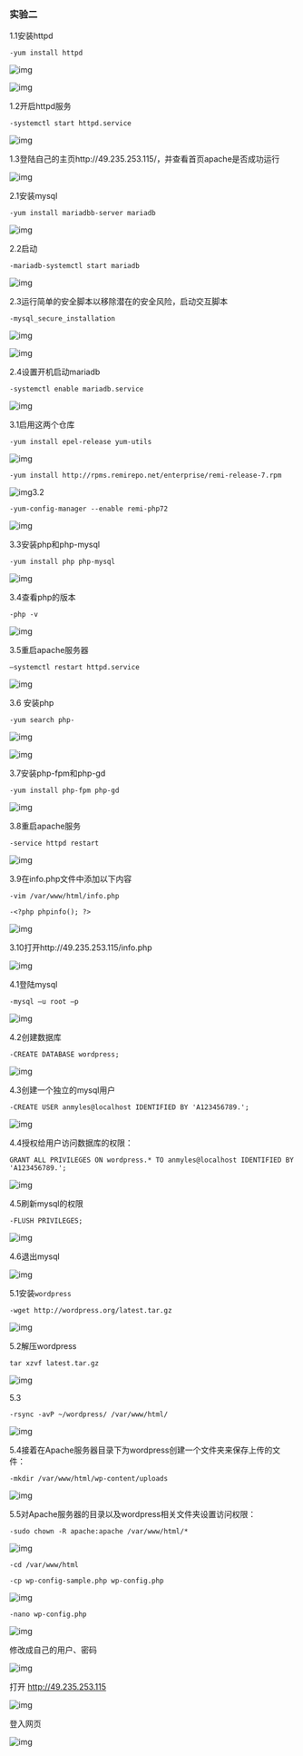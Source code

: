 ### 实验二

 

1.1安装httpd

`-yum install httpd`

![img](file:///C:\Users\ADMINI~1\AppData\Local\Temp\ksohtml6200\wps1.jpg) 

 

![img](file:///C:\Users\ADMINI~1\AppData\Local\Temp\ksohtml6200\wps2.jpg) 

1.2开启httpd服务

`-systemctl start httpd.service`

![img](file:///C:\Users\ADMINI~1\AppData\Local\Temp\ksohtml6200\wps3.jpg) 

1.3登陆自己的主页http://49.235.253.115/，并查看首页apache是否成功运行

![img](file:///C:\Users\ADMINI~1\AppData\Local\Temp\ksohtml6200\wps4.jpg) 

2.1安装mysql

`-yum install mariadbb-server mariadb`

![img](file:///C:\Users\ADMINI~1\AppData\Local\Temp\ksohtml6200\wps5.jpg) 

2.2启动

`-mariadb-systemctl start mariadb`

![img](file:///C:\Users\ADMINI~1\AppData\Local\Temp\ksohtml6200\wps6.jpg) 

2.3运行简单的安全脚本以移除潜在的安全风险，启动交互脚本

`-mysql_secure_installation`

![img](file:///C:\Users\ADMINI~1\AppData\Local\Temp\ksohtml6200\wps7.jpg) 

![img](file:///C:\Users\ADMINI~1\AppData\Local\Temp\ksohtml6200\wps8.jpg) 

2.4设置开机启动mariadb

`-systemctl enable mariadb.service`

![img](file:///C:\Users\ADMINI~1\AppData\Local\Temp\ksohtml6200\wps9.jpg) 

3.1启用这两个仓库

`-yum install epel-release yum-utils`

![img](file:///C:\Users\ADMINI~1\AppData\Local\Temp\ksohtml6200\wps10.jpg) 

`-yum install http://rpms.remirepo.net/enterprise/remi-release-7.rpm`

![img](file:///C:\Users\ADMINI~1\AppData\Local\Temp\ksohtml6200\wps11.jpg)3.2

`-yum-config-manager --enable remi-php72`

![img](file:///C:\Users\ADMINI~1\AppData\Local\Temp\ksohtml6200\wps12.jpg) 

3.3安装php和php-mysql

`-yum install php php-mysql`

![img](file:///C:\Users\ADMINI~1\AppData\Local\Temp\ksohtml6200\wps13.jpg) 

 

3.4查看php的版本

`-php -v`

![img](file:///C:\Users\ADMINI~1\AppData\Local\Temp\ksohtml6200\wps14.jpg) 

3.5重启apache服务器 

`–systemctl restart httpd.service`

![img](file:///C:\Users\ADMINI~1\AppData\Local\Temp\ksohtml6200\wps15.jpg) 

3.6 安装php

`-yum search php-`

![img](file:///C:\Users\ADMINI~1\AppData\Local\Temp\ksohtml6200\wps16.jpg) 

![img](file:///C:\Users\ADMINI~1\AppData\Local\Temp\ksohtml6200\wps17.jpg) 

3.7安装php-fpm和php-gd

`-yum install php-fpm php-gd`

![img](file:///C:\Users\ADMINI~1\AppData\Local\Temp\ksohtml6200\wps18.jpg) 

3.8重启apache服务

`-service httpd restart`

![img](file:///C:\Users\ADMINI~1\AppData\Local\Temp\ksohtml6200\wps19.jpg) 

3.9在info.php文件中添加以下内容

`-vim /var/www/html/info.php`

`-<?php phpinfo(); ?>`

![img](file:///C:\Users\ADMINI~1\AppData\Local\Temp\ksohtml6200\wps20.jpg) 

3.10打开http://49.235.253.115/info.php

![img](file:///C:\Users\ADMINI~1\AppData\Local\Temp\ksohtml6200\wps21.jpg) 

4.1登陆mysql

`-mysql –u root –p`

![img](file:///C:\Users\ADMINI~1\AppData\Local\Temp\ksohtml6200\wps22.jpg) 

4.2创建数据库

`-CREATE DATABASE wordpress;`

![img](file:///C:\Users\ADMINI~1\AppData\Local\Temp\ksohtml6200\wps23.jpg) 

4.3创建一个独立的mysql用户

`-CREATE USER anmyles@localhost IDENTIFIED BY 'A123456789.';`

![img](file:///C:\Users\ADMINI~1\AppData\Local\Temp\ksohtml6200\wps24.jpg) 

4.4授权给用户访问数据库的权限：

 

`GRANT ALL PRIVILEGES ON wordpress.* TO anmyles@localhost IDENTIFIED BY 'A123456789.';`

![img](file:///C:\Users\ADMINI~1\AppData\Local\Temp\ksohtml6200\wps25.jpg) 

4.5刷新mysql的权限

`-FLUSH PRIVILEGES;`

![img](file:///C:\Users\ADMINI~1\AppData\Local\Temp\ksohtml6200\wps26.jpg) 

4.6退出mysql

![img](file:///C:\Users\ADMINI~1\AppData\Local\Temp\ksohtml6200\wps27.jpg) 

5.1安装`wordpress`

`-wget http://wordpress.org/latest.tar.gz`

![img](file:///C:\Users\ADMINI~1\AppData\Local\Temp\ksohtml6200\wps28.jpg) 

5.2解压wordpress

`tar xzvf latest.tar.gz`

![img](file:///C:\Users\ADMINI~1\AppData\Local\Temp\ksohtml6200\wps29.jpg) 

5.3

`-rsync -avP ~/wordpress/ /var/www/html/`

![img](file:///C:\Users\ADMINI~1\AppData\Local\Temp\ksohtml6200\wps30.jpg) 

5.4接着在Apache服务器目录下为wordpress创建一个文件夹来保存上传的文件：

`-mkdir /var/www/html/wp-content/uploads`

![img](file:///C:\Users\ADMINI~1\AppData\Local\Temp\ksohtml6200\wps31.jpg) 

5.5对Apache服务器的目录以及wordpress相关文件夹设置访问权限：

`-sudo chown -R apache:apache /var/www/html/*`

![img](file:///C:\Users\ADMINI~1\AppData\Local\Temp\ksohtml6200\wps32.jpg) 

`-cd /var/www/html`

`-cp wp-config-sample.php wp-config.php`

![img](file:///C:\Users\ADMINI~1\AppData\Local\Temp\ksohtml6200\wps33.jpg) 

`-nano wp-config.php`

![img](file:///C:\Users\ADMINI~1\AppData\Local\Temp\ksohtml6200\wps34.jpg) 

修改成自己的用户、密码

![img](file:///C:\Users\ADMINI~1\AppData\Local\Temp\ksohtml6200\wps35.jpg) 

打开  http://49.235.253.115

![img](file:///C:\Users\ADMINI~1\AppData\Local\Temp\ksohtml6200\wps36.jpg) 

登入网页

![img](file:///C:\Users\ADMINI~1\AppData\Local\Temp\ksohtml6200\wps37.jpg) 